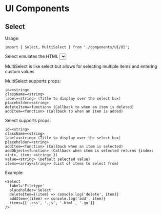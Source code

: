# UI Components

## Select

Usage: 

`import { Select, MultiSelect } from './components/UI/UI';`

Select emulates the HTML <select> element with custom styling

MultiSelect is like select but allows for selecting multiple items and entering custom values

MultiSelect supports props:

```
id=<string>
className=<string>
label=<string> (Title to display over the select box)
placeholder=<string>
deleteItem=<function> (Callback to when an item is deleted)
addItem=<function> (Callback to when an item is added)
```

Select supports props:

```
id=<string>
className=<string>
label=<string> (Title to display over the select box)
placeholder=<string>
addItem=<function> (Callback when an item is selected)
addObject=<function> (Callback when item is selected returns {index: <int>, item: <string> })
value=<string> (Default selected value)
items=<array<string>> (List of items to select from)
```

Example:

```
<Select 
  label='Filetype' 
  placeholder='Select' 
  deleteItem={(item) => console.log('delete', item)} 
  addItem={(item) => console.log('add', item)} 
  items={['.css', '.js', '.html', '.go']}
/>
```
